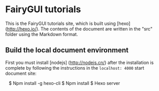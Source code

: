 # FairyGUI tutorials

This is the FairyGUI tutorials site, which is built using [hexo] (http://hexo.io/). The contents of the document are written in the "src" folder using the Markdown format.

## Build the local document environment

First you must install [nodejs] (http://nodejs.cn/) after the installation is complete by following the instructions in the `localhost: 4000` start document site:

`` ``
$ Npm install -g hexo-cli
$ Npm install
$ Hexo server
`` ``

